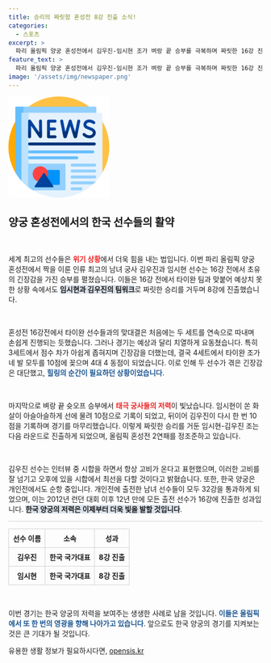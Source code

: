 ```yaml
---
title: 승리의 짜릿함 혼성전 8강 진출 소식!
categories:
  - 스포츠
excerpt: >
  파리 올림픽 양궁 혼성전에서 김우진-임시현 조가 벼랑 끝 승부를 극복하며 짜릿한 16강 진출에 성공했습니다. 2연패를 노리는 태극 궁사들의 뜨거운 여정을 함께하세요!
feature_text: >
  파리 올림픽 양궁 혼성전에서 김우진-임시현 조가 벼랑 끝 승부를 극복하며 짜릿한 16강 진출에 성공했습니다. 2연패를 노리는 태극 궁사들의 뜨거운 여정을 함께하세요!
image: '/assets/img/newspaper.png'
---
```


<p><img src="/assets/img/newspaper.png" alt="kimp 속보" /></p>

<h2 data-ke-size="size26">양궁 혼성전에서의 한국 선수들의 활약</h2>

<p data-ke-size="size16">&nbsp;</p>

<p>세계 최고의 선수들은 <b><span style="color: #ee2323;">위기 상황</span></b>에서 더욱 힘을 내는 법입니다. 이번 파리 올림픽 양궁 혼성전에서 짝을 이룬 인류 최고의 남녀 궁사 김우진과 임시현 선수는 16강 전에서 초유의 긴장감을 가진 승부를 펼쳤습니다. 이들은 16강 전에서 타이완 팀과 맞붙어 예상치 못한 상황 속에서도 <b><span style="background-color: #21538527;">임시현과 김우진의 팀워크</span></b>로 짜릿한 승리를 거두며 8강에 진출했습니다. </p>

<p data-ke-size="size16">&nbsp;</p>

<p>혼성전 16강전에서 타이완 선수들과의 맞대결은 처음에는 두 세트를 연속으로 따내며 손쉽게 진행되는 듯했습니다. 그러나 경기는 예상과 달리 치열하게 요동쳤습니다. 특히 3세트에서 점수 차가 아쉽게 좁혀지며 긴장감을 더했는데, 결국 4세트에서 타이완 조가 네 발 모두를 10점에 꽂으며 4대 4 동점이 되었습니다. 이로 인해 두 선수가 겪은 긴장감은 대단했고, <b><span style="color: #1a5490;">힐링의 순간이 필요하던 상황이었습니다</span></b>.</p>

<p data-ke-size="size16">&nbsp;</p>

<p>마지막으로 벼랑 끝 슛오프 승부에서 <b><span style="color: #ee2323;">태극 궁사들의 저력</span></b>이 빛났습니다. 임시현이 쏜 화살이 아슬아슬하게 선에 물려 10점으로 기록이 되었고, 뒤이어 김우진이 다시 한 번 10점을 기록하며 경기를 마무리했습니다. 이렇게 짜릿한 승리를 거둔 임시현-김우진 조는 다음 라운드로 진출하게 되었으며, 올림픽 혼성전 2연패를 정조준하고 있습니다.</p>

<p data-ke-size="size16">&nbsp;</p>

<p>김우진 선수는 인터뷰 중 시합을 하면서 항상 고비가 온다고 표현했으며, 이러한 고비를 잘 넘기고 오후에 있을 시합에서 최선을 다할 것이다고 밝혔습니다. 또한, 한국 양궁은 개인전에서도 순항 중입니다. 개인전에 출전한 남녀 선수들이 모두 32강을 통과하게 되었으며, 이는 2012년 런던 대회 이후 12년 만에 모든 출전 선수가 16강에 진출한 성과입니다. <b><span style="background-color: #21538527;">한국 양궁의 저력은 이제부터 더욱 빛을 발할 것입니다</span></b>.</p>

<hr style="height:1px; border:none; color:#d0d0d0; background-color:#d0d0d0;" />

<table style="width:100%; border-collapse:collapse;">
  <tr>
    <th style="border: 1px solid #d0d0d0; padding: 8px; text-align: center;">선수 이름</th>
    <th style="border: 1px solid #d0d0d0; padding: 8px; text-align: center;">소속</th>
    <th style="border: 1px solid #d0d0d0; padding: 8px; text-align: center;">성과</th>
  </tr>
  <tr>
    <td style="border: 1px solid #d0d0d0; padding: 8px; text-align: center;"><b>김우진</b></td>
    <td style="border: 1px solid #d0d0d0; padding: 8px; text-align: center;"><b>한국 국가대표</b></td>
    <td style="border: 1px solid #d0d0d0; padding: 8px; text-align: center;"><b>8강 진출</b></td>
  </tr>
  <tr>
    <td style="border: 1px solid #d0d0d0; padding: 8px; text-align: center;"><b>임시현</b></td>
    <td style="border: 1px solid #d0d0d0; padding: 8px; text-align: center;"><b>한국 국가대표</b></td>
    <td style="border: 1px solid #d0d0d0; padding: 8px; text-align: center;"><b>8강 진출</b></td>
  </tr>
</table>

<p data-ke-size="size16">&nbsp;</p>

<p>이번 경기는 한국 양궁의 저력을 보여주는 생생한 사례로 남을 것입니다. <b><span style="color: #1a5490;">이들은 올림픽에서 또 한 번의 영광을 향해 나아가고 있습니다</span></b>. 앞으로도 한국 양궁의 경기를 지켜보는 것은 큰 기대가 될 것입니다.</p>
유용한 생활 정보가 필요하시다면, <a href="https://opensis.kr" rel="dofollow">opensis.kr</a>


